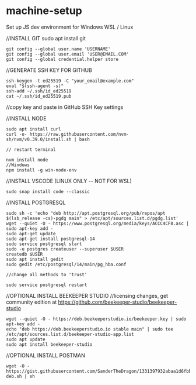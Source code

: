 # machine-setup
Set up JS dev environment for Windows WSL / Linux

//INSTALL GIT
sudo apt install git
```
git config --global user.name 'USERNAME'
git config --global user.email 'USER@EMAIL.COM'
git config --global credential.helper store
```

//GENERATE SSH KEY FOR GITHUB
```
ssh-keygen -t ed25519 -C "your_email@example.com"
eval "$(ssh-agent -s)"
ssh-add ~/.ssh/id_ed25519
cat ~/.ssh/id_ed25519.pub
```
//copy key and paste in GitHub SSH Key settings


//INSTALL NODE
```
sudo apt install curl
curl -o- https://raw.githubusercontent.com/nvm-sh/nvm/v0.39.0/install.sh | bash
```
    // restart terminal
```
nvm install node
//Windows
npm install -g win-node-env
```


//INSTALL VSCODE (LINUX ONLY -- NOT FOR WSL)
```
sudo snap install code --classic
```


//INSTALL POSTGRESQL
```
sudo sh -c 'echo "deb http://apt.postgresql.org/pub/repos/apt $(lsb_release -cs)-pgdg main" > /etc/apt/sources.list.d/pgdg.list'
wget --quiet -O - https://www.postgresql.org/media/keys/ACCC4CF8.asc | sudo apt-key add -
sudo apt-get update
sudo apt-get install postgresql-14
sudo service postgresql start
sudo -u postgres createuser --superuser $USER
createdb $USER
sudo apt install gedit
sudo gedit /etc/postgresql/14/main/pg_hba.conf
```
    //change all methods to 'trust'
```
sudo service postgresql restart
```
//OPTIONAL INSTALL BEEKEEPER STUDIO
//licensing changes, get community edition at https://github.com/beekeeper-studio/beekeeper-studio
```
wget --quiet -O - https://deb.beekeeperstudio.io/beekeeper.key | sudo apt-key add -
echo "deb https://deb.beekeeperstudio.io stable main" | sudo tee /etc/apt/sources.list.d/beekeeper-studio-app.list
sudo apt update
sudo apt install beekeeper-studio
```
//OPTIONAL INSTALL POSTMAN
```
wget -O - https://gist.githubusercontent.com/SanderTheDragon/1331397932abaa1d6fbbf63baed5f043/raw/postman-deb.sh | sh
```
